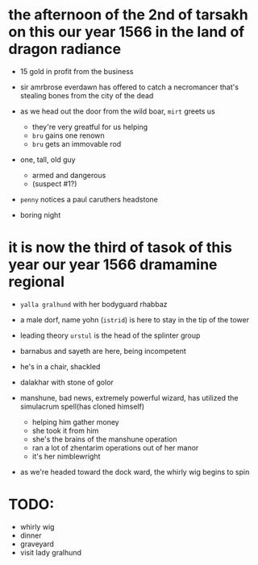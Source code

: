 # the afternoon of the 2nd of tarsakh on this our year 1566 in the land of dragon radiance

- 15 gold in profit from the business

- sir amrbrose everdawn has offered to catch a necromancer that's stealing bones from the city of the dead

- as we head out the door from the wild boar, `mirt` greets us
    - they're very greatful for us helping
    - `bru` gains one renown
    - `bru` gets an immovable rod

- one, tall, old guy
    - armed and dangerous
    - (suspect #1?)

- `penny` notices a paul caruthers headstone
- boring night

# it is now the third of tasok of this year our year 1566 dramamine regional
- `yalla gralhund` with her bodyguard rhabbaz

- a male dorf, name yohn (`istrid`) is here to stay in the tip of the tower
- leading theory `urstul` is the head of the splinter group

- barnabus and sayeth are here, being incompetent

- he's in a chair, shackled

- dalakhar with stone of golor

- manshune, bad news, extremely powerful wizard, has utilized the simulacrum spell(has cloned himself)
    - helping him gather money
    - she took it from him
    - she's the brains of the manshune operation
    - ran a lot of zhentarim operations out of her manor
    - it's her nimblewright

- as we're headed toward the dock ward, the whirly wig begins to spin

# TODO:
- whirly wig
- dinner
- graveyard
- visit lady gralhund